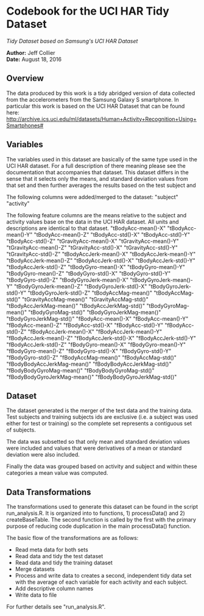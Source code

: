 # Codebook for the UCI HAR Tidy Dataset
_Tidy Dataset based on Samsung's UCI HAR Dataset_

**Author:** Jeff Collier <br>
**Date:** August 18, 2016

## Overview
The data produced by this work is a tidy abridged version of data collected from the accelerometers from the Samsung Galaxy S smartphone. In particular this work is based on the UCI HAR Dataset that can be found here:
http://archive.ics.uci.edu/ml/datasets/Human+Activity+Recognition+Using+Smartphones#

## Variables
The variables used in this dataset are basically of the same type used in the UCI HAR dataset. For a full description of there meaning please see the documentation that accompanies that dataset. This dataset differs in the sense that it selects only the means, and standard deviation values from that set and then further averages the results based on the test subject and

The following columns were added/merged to the dataset:
"subject"
"activity"

The following feature columns are the means relative to the subject and activity values base on the data in the UCI HAR dataset. All units and descriptions are identical to that dataset.
"tBodyAcc-mean()-X"
"tBodyAcc-mean()-Y"
"tBodyAcc-mean()-Z"
"tBodyAcc-std()-X"
"tBodyAcc-std()-Y"
"tBodyAcc-std()-Z"
"tGravityAcc-mean()-X"
"tGravityAcc-mean()-Y"
"tGravityAcc-mean()-Z"
"tGravityAcc-std()-X"
"tGravityAcc-std()-Y"
"tGravityAcc-std()-Z"
"tBodyAccJerk-mean()-X"
"tBodyAccJerk-mean()-Y"
"tBodyAccJerk-mean()-Z"
"tBodyAccJerk-std()-X"
"tBodyAccJerk-std()-Y"
"tBodyAccJerk-std()-Z"
"tBodyGyro-mean()-X"
"tBodyGyro-mean()-Y"
"tBodyGyro-mean()-Z"
"tBodyGyro-std()-X"
"tBodyGyro-std()-Y"
"tBodyGyro-std()-Z"
"tBodyGyroJerk-mean()-X"
"tBodyGyroJerk-mean()-Y"
"tBodyGyroJerk-mean()-Z"
"tBodyGyroJerk-std()-X"
"tBodyGyroJerk-std()-Y"
"tBodyGyroJerk-std()-Z"
"tBodyAccMag-mean()"
"tBodyAccMag-std()"
"tGravityAccMag-mean()"
"tGravityAccMag-std()"
"tBodyAccJerkMag-mean()"
"tBodyAccJerkMag-std()"
"tBodyGyroMag-mean()"
"tBodyGyroMag-std()"
"tBodyGyroJerkMag-mean()"
"tBodyGyroJerkMag-std()"
"fBodyAcc-mean()-X"
"fBodyAcc-mean()-Y"
"fBodyAcc-mean()-Z"
"fBodyAcc-std()-X"
"fBodyAcc-std()-Y"
"fBodyAcc-std()-Z"
"fBodyAccJerk-mean()-X"
"fBodyAccJerk-mean()-Y"
"fBodyAccJerk-mean()-Z"
"fBodyAccJerk-std()-X"
"fBodyAccJerk-std()-Y"
"fBodyAccJerk-std()-Z"
"fBodyGyro-mean()-X"
"fBodyGyro-mean()-Y"
"fBodyGyro-mean()-Z"
"fBodyGyro-std()-X"
"fBodyGyro-std()-Y"
"fBodyGyro-std()-Z"
"fBodyAccMag-mean()"
"fBodyAccMag-std()"
"fBodyBodyAccJerkMag-mean()"
"fBodyBodyAccJerkMag-std()"
"fBodyBodyGyroMag-mean()"
"fBodyBodyGyroMag-std()"
"fBodyBodyGyroJerkMag-mean()"
"fBodyBodyGyroJerkMag-std()"

## Dataset
The dataset generated is the merger of the test data and the training data. Test subjects and training subjects ids are exclusive (i.e. a subject was used either for test or training) so the complete set represents a contiguous set of subjects.

The data was subsetted so that only mean and standard deviation values were included and values that were derivatives of a mean or standard deviation were also included.

Finally the data was grouped based on activity and subject and within these categories a mean value was computed.

## Data Transformations
The transformations used to generate this dataset can be found in the script run_analysis.R. It is organized into to functions, 1) processData() and 2) createBaseTable. The second function is called by the first with the primary purpose of reducing code duplication in the main processData() function.

The basic flow of the transformations are as follows:
* Read meta data for both sets
* Read data and tidy the test dataset
* Read data and tidy the training dataset
* Merge datasets
* Process and write data to creates a second, independent tidy data set with the average of each variable for each activity and each subject.
* Add descriptive column names
* Write data to file

For further details see "run_analysis.R".
